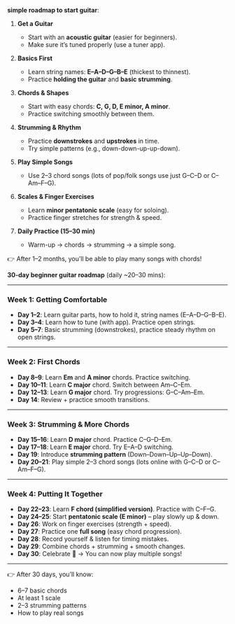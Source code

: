 

**simple roadmap to start guitar**:

1. **Get a Guitar**

   * Start with an **acoustic guitar** (easier for beginners).
   * Make sure it’s tuned properly (use a tuner app).

2. **Basics First**

   * Learn string names: **E–A–D–G–B–E** (thickest to thinnest).
   * Practice **holding the guitar** and **basic strumming**.

3. **Chords & Shapes**

   * Start with easy chords: **C, G, D, E minor, A minor**.
   * Practice switching smoothly between them.

4. **Strumming & Rhythm**

   * Practice **downstrokes** and **upstrokes** in time.
   * Try simple patterns (e.g., down-down-up-up-down).

5. **Play Simple Songs**

   * Use 2–3 chord songs (lots of pop/folk songs use just G–C–D or C–Am–F–G).

6. **Scales & Finger Exercises**

   * Learn **minor pentatonic scale** (easy for soloing).
   * Practice finger stretches for strength & speed.

7. **Daily Practice (15–30 min)**

   * Warm-up → chords → strumming → a simple song.

👉 After 1–2 months, you’ll be able to play many songs with chords!



**30-day beginner guitar roadmap** (daily \~20–30 mins):

---

### **Week 1: Getting Comfortable**

* **Day 1–2**: Learn guitar parts, how to hold it, string names (E–A–D–G–B–E).
* **Day 3–4**: Learn how to tune (with app). Practice open strings.
* **Day 5–7**: Basic strumming (downstrokes), practice steady rhythm on open strings.

---

### **Week 2: First Chords**

* **Day 8–9**: Learn **Em** and **A minor** chords. Practice switching.
* **Day 10–11**: Learn **C major** chord. Switch between Am–C–Em.
* **Day 12–13**: Learn **G major** chord. Try progressions: G–C–Am–Em.
* **Day 14**: Review + practice smooth transitions.

---

### **Week 3: Strumming & More Chords**

* **Day 15–16**: Learn **D major** chord. Practice C–G–D–Em.
* **Day 17–18**: Learn **E major** chord. Try E–A–D switching.
* **Day 19**: Introduce **strumming pattern** (Down–Down–Up–Up–Down).
* **Day 20–21**: Play simple 2–3 chord songs (lots online with G–C–D or C–Am–F–G).

---

### **Week 4: Putting It Together**

* **Day 22–23**: Learn **F chord (simplified version)**. Practice with C–F–G.
* **Day 24–25**: Start **pentatonic scale (E minor)** – play slowly up & down.
* **Day 26**: Work on finger exercises (strength + speed).
* **Day 27**: Practice one **full song** (easy chord progression).
* **Day 28**: Record yourself & listen for timing mistakes.
* **Day 29**: Combine chords + strumming + smooth changes.
* **Day 30**: Celebrate 🎉 → You can now play multiple songs!

---

👉 After 30 days, you’ll know:

* 6–7 basic chords
* At least 1 scale
* 2–3 strumming patterns
* How to play real songs

